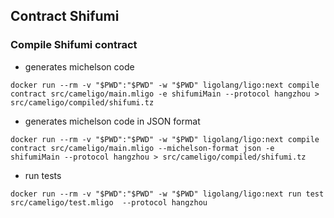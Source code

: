 ## Contract Shifumi

### Compile Shifumi contract 
- generates michelson code
```
docker run --rm -v "$PWD":"$PWD" -w "$PWD" ligolang/ligo:next compile contract src/cameligo/main.mligo -e shifumiMain --protocol hangzhou > src/cameligo/compiled/shifumi.tz
```

- generates michelson code in JSON format
```
docker run --rm -v "$PWD":"$PWD" -w "$PWD" ligolang/ligo:next compile contract src/cameligo/main.mligo --michelson-format json -e shifumiMain --protocol hangzhou > src/cameligo/compiled/shifumi.tz
```

- run tests
```
docker run --rm -v "$PWD":"$PWD" -w "$PWD" ligolang/ligo:next run test src/cameligo/test.mligo  --protocol hangzhou
```
